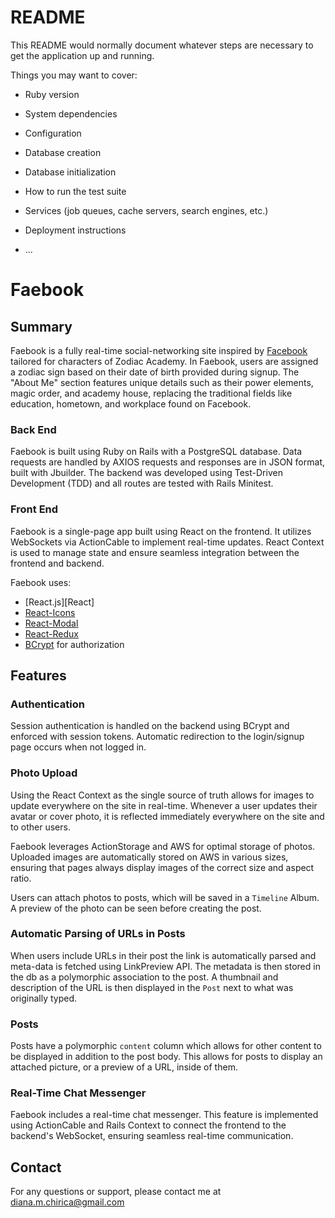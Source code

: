 # README

This README would normally document whatever steps are necessary to get the
application up and running.

Things you may want to cover:

- Ruby version

- System dependencies

- Configuration

- Database creation

- Database initialization

- How to run the test suite

- Services (job queues, cache servers, search engines, etc.)

- Deployment instructions

- ...

# Faebook

## Summary

Faebook is a fully real-time social-networking site inspired by [Facebook](https://www.facebook.com) tailored for characters of Zodiac Academy. In Faebook, users are assigned a zodiac sign based on their date of birth provided during signup. The "About Me" section features unique details such as their power elements, magic order, and academy house, replacing the traditional fields like education, hometown, and workplace found on Facebook.

### Back End

Faebook is built using Ruby on Rails with a PostgreSQL database. Data requests are handled by AXIOS requests and responses are in JSON format, built with Jbuilder. The backend was developed using Test-Driven Development (TDD) and all routes are tested with Rails Minitest.

### Front End

Faebook is a single-page app built using React on the frontend. It utilizes WebSockets via ActionCable to implement real-time updates. React Context is used to manage state and ensure seamless integration between the frontend and backend.

Faebook uses:

- [React.js][React]
- [React-Icons](https://github.com/react-icons/react-icons)
- [React-Modal](https://github.com/reactjs/react-modal)
- [React-Redux](https://github.com/reactjs/react-redux)
- [BCrypt](https://github.com/codahale/bcrypt-ruby) for authorization

## Features

### Authentication

Session authentication is handled on the backend using BCrypt and enforced with session tokens. Automatic redirection to the login/signup page occurs when not logged in.

### Photo Upload

Using the React Context as the single source of truth allows for images to update everywhere on the site in real-time. Whenever a user updates their avatar or cover photo, it is reflected immediately everywhere on the site and to other users.

Faebook leverages ActionStorage and AWS for optimal storage of photos. Uploaded images are automatically stored on AWS in various sizes, ensuring that pages always display images of the correct size and aspect ratio.

Users can attach photos to posts, which will be saved in a `Timeline` Album. A preview of the photo can be seen before creating the post.

### Automatic Parsing of URLs in Posts

When users include URLs in their post the link is automatically parsed and meta-data is fetched using LinkPreview API. The metadata is then stored in the db as a polymorphic association to the post.
A thumbnail and description of the URL is then displayed in the `Post` next to what was originally typed.

### Posts

Posts have a polymorphic `content` column which allows for other content to be displayed in addition to the post body.
This allows for posts to display an attached picture, or a preview of a URL, inside of them.

### Real-Time Chat Messenger

Faebook includes a real-time chat messenger. This feature is implemented using ActionCable and Rails Context to connect the frontend to the backend's WebSocket, ensuring seamless real-time communication.

## Contact

For any questions or support, please contact me at diana.m.chirica@gmail.com

